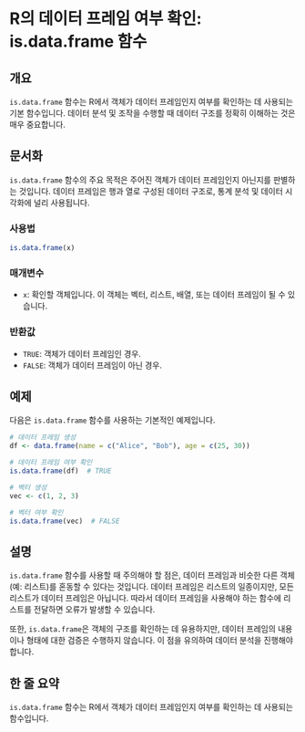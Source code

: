 <!--
Meta Description: # R의 데이터 프레임 여부 확인: is.data.frame 함수 ## 개요 `is.data.frame` 함수는 R에서 객체가 데이터 프레임인지 여부를 확인하는 데 사용되는 기본 함수입니다. 데이터 분석 및 조작을 수행할 때 데이터 구조를 정확히 이해하는 것은 매우 중...
Meta Keywords: 데이터, data, frame, 객체가, 프레임
-->

# R의 데이터 프레임 여부 확인: is.data.frame 함수

## 개요
`is.data.frame` 함수는 R에서 객체가 데이터 프레임인지 여부를 확인하는 데 사용되는 기본 함수입니다. 데이터 분석 및 조작을 수행할 때 데이터 구조를 정확히 이해하는 것은 매우 중요합니다.

## 문서화
`is.data.frame` 함수의 주요 목적은 주어진 객체가 데이터 프레임인지 아닌지를 판별하는 것입니다. 데이터 프레임은 행과 열로 구성된 데이터 구조로, 통계 분석 및 데이터 시각화에 널리 사용됩니다.

### 사용법
```R
is.data.frame(x)
```

### 매개변수
- `x`: 확인할 객체입니다. 이 객체는 벡터, 리스트, 배열, 또는 데이터 프레임이 될 수 있습니다.

### 반환값
- `TRUE`: 객체가 데이터 프레임인 경우.
- `FALSE`: 객체가 데이터 프레임이 아닌 경우.

## 예제
다음은 `is.data.frame` 함수를 사용하는 기본적인 예제입니다.

```R
# 데이터 프레임 생성
df <- data.frame(name = c("Alice", "Bob"), age = c(25, 30))

# 데이터 프레임 여부 확인
is.data.frame(df)  # TRUE

# 벡터 생성
vec <- c(1, 2, 3)

# 벡터 여부 확인
is.data.frame(vec)  # FALSE
```

## 설명
`is.data.frame` 함수를 사용할 때 주의해야 할 점은, 데이터 프레임과 비슷한 다른 객체(예: 리스트)를 혼동할 수 있다는 것입니다. 데이터 프레임은 리스트의 일종이지만, 모든 리스트가 데이터 프레임은 아닙니다. 따라서 데이터 프레임을 사용해야 하는 함수에 리스트를 전달하면 오류가 발생할 수 있습니다.

또한, `is.data.frame`은 객체의 구조를 확인하는 데 유용하지만, 데이터 프레임의 내용이나 형태에 대한 검증은 수행하지 않습니다. 이 점을 유의하여 데이터 분석을 진행해야 합니다.

## 한 줄 요약
`is.data.frame` 함수는 R에서 객체가 데이터 프레임인지 여부를 확인하는 데 사용되는 함수입니다.